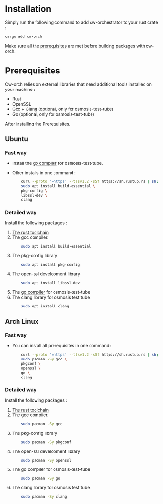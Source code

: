 
# Installation

Simply run the following command to add cw-orchestrator to your rust crate : 
```bash
cargo add cw-orch
```

Make sure all the [prerequisites](#prerequisites) are met before building packages with cw-orch.

# Prerequisites

Cw-orch relies on external libraries that need additional tools installed on your machine : 
- Rust
- OpenSSL
- Gcc + Clang (optional, only for osmosis-test-tube)
- Go (optional, only for osmosis-test-tube)

After installing the Prerequisites, 

## Ubuntu

### Fast way

  - Install the [go compiler](https://go.dev/doc/install) for osmosis-test-tube.

  - Other installs in one command : 
    ```bash
        curl --proto '=https' --tlsv1.2 -sSf https://sh.rustup.rs | sh; \
        sudo apt install build-essential \
        pkg-config \
        libssl-dev \
        clang
    ```

### Detailed way

Install the following packages : 

1. [The rust toolchain](https://www.rust-lang.org/tools/install)
2. The gcc compiler.
    ```bash
        sudo apt install build-essential
    ``` 
3. The pkg-config library 
    ```bash
        sudo apt install pkg-config
    ``` 
4. The open-ssl development library
    ```bash
        sudo apt install libssl-dev
    ``` 
5. The [go compiler](https://go.dev/doc/install) for osmosis-test-tube
6. The clang library for osmosis test tube
    ```bash
        sudo apt install clang
    ``` 

## Arch Linux

### Fast way

  - You can install all prerequisites in one command : 
    ```bash
        curl --proto '=https' --tlsv1.2 -sSf https://sh.rustup.rs | sh; \
        sudo pacman -Sy gcc \
        pkgconf \
        openssl \
        go \
        clang 
    ```


### Detailed way
Install the following packages : 
1. [The rust toolchain](https://www.rust-lang.org/tools/install)
2. The gcc compiler.
    ```bash
        sudo pacman -Sy gcc
    ``` 
3. The pkg-config library 
    ```bash
        sudo pacman -Sy pkgconf
    ``` 
4. The open-ssl development library
    ```bash
        sudo pacman -Sy openssl
    ``` 
5. The go compiler for osmosis-test-tube
    ```bash
        sudo pacman -Sy go
    ```
6. The clang library for osmosis test tube
    ```bash
        sudo pacman -Sy clang
    ``` 
